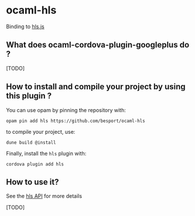 # ocaml-hls

Binding to [hls.js](https://github.com/video-dev/hls.js/)

## What does ocaml-cordova-plugin-googleplus do ?

[TODO]

## How to install and compile your project by using this plugin ?

You can use opam by pinning the repository with:
```Shell
opam pin add hls https://github.com/besport/ocaml-hls
```

to compile your project, use:
```Shell
dune build @install
```

Finally, install the `hls` plugin with:
```Shell
cordova plugin add hls
```


## How to use it?

See the [hls
API](https://github.com/video-dev/hls.js/blob/master/docs/API.md) for
more details

[TODO]
